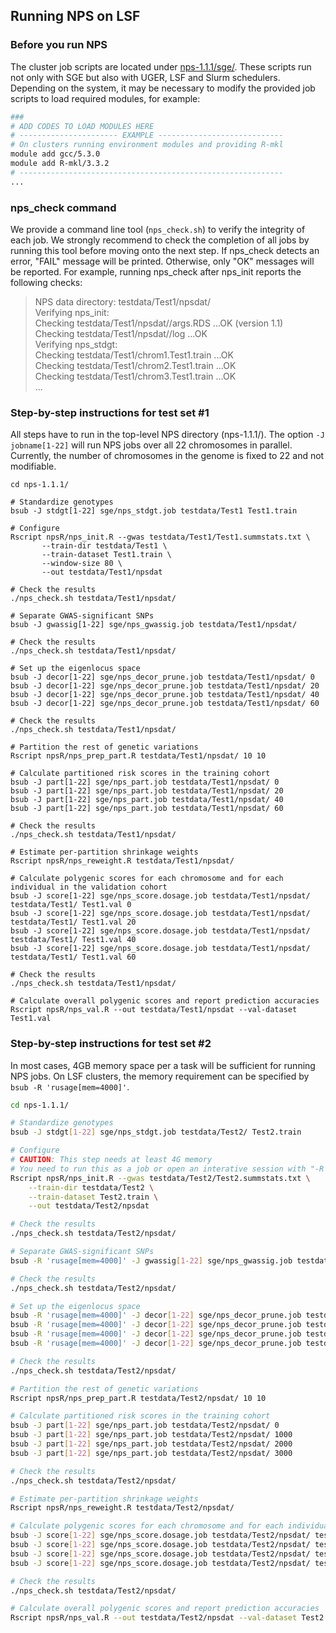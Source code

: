 ## Running NPS on LSF

### Before you run NPS
The cluster job scripts are located under [nps-1.1.1/sge/](https://github.com/sgchun/nps/tree/master/sge). These scripts run not only with SGE but also with UGER, LSF and Slurm schedulers. Depending on the system, it may be necessary to modify the provided job scripts to load required modules, for example:
```bash
###
# ADD CODES TO LOAD MODULES HERE
# ---------------------- EXAMPLE ----------------------------
# On clusters running environment modules and providing R-mkl
module add gcc/5.3.0 
module add R-mkl/3.3.2
# -----------------------------------------------------------
...
```

### nps_check command
We provide a command line tool (`nps_check.sh`) to verify the integrity of each job. We strongly recommend to check the completion of all jobs by running this tool before moving onto the next step. If nps_check detects an error, "FAIL" message will be printed. Otherwise, only "OK" messages will be reported. For example, running nps_check after nps_init reports the following checks:  
> NPS data directory: testdata/Test1/npsdat/  
> Verifying nps_init:  
> Checking testdata/Test1/npsdat//args.RDS ...OK (version 1.1)  
> Checking testdata/Test1/npsdat//log ...OK  
> Verifying nps_stdgt:  
> Checking testdata/Test1/chrom1.Test1.train ...OK  
> Checking testdata/Test1/chrom2.Test1.train ...OK  
> Checking testdata/Test1/chrom3.Test1.train ...OK  
> ...  

### Step-by-step instructions for test set #1
All steps have to run in the top-level NPS directory (nps-1.1.1/). The option `-J jobname[1-22]` will run NPS jobs over all 22 chromosomes in parallel. Currently, the number of chromosomes in the genome is fixed to 22 and not modifiable.
```
cd nps-1.1.1/

# Standardize genotypes
bsub -J stdgt[1-22] sge/nps_stdgt.job testdata/Test1 Test1.train

# Configure
Rscript npsR/nps_init.R --gwas testdata/Test1/Test1.summstats.txt \
       --train-dir testdata/Test1 \
       --train-dataset Test1.train \
       --window-size 80 \
       --out testdata/Test1/npsdat

# Check the results
./nps_check.sh testdata/Test1/npsdat/

# Separate GWAS-significant SNPs
bsub -J gwassig[1-22] sge/nps_gwassig.job testdata/Test1/npsdat/

# Check the results
./nps_check.sh testdata/Test1/npsdat/

# Set up the eigenlocus space 
bsub -J decor[1-22] sge/nps_decor_prune.job testdata/Test1/npsdat/ 0 
bsub -J decor[1-22] sge/nps_decor_prune.job testdata/Test1/npsdat/ 20 
bsub -J decor[1-22] sge/nps_decor_prune.job testdata/Test1/npsdat/ 40 
bsub -J decor[1-22] sge/nps_decor_prune.job testdata/Test1/npsdat/ 60 

# Check the results
./nps_check.sh testdata/Test1/npsdat/

# Partition the rest of genetic variations
Rscript npsR/nps_prep_part.R testdata/Test1/npsdat/ 10 10

# Calculate partitioned risk scores in the training cohort
bsub -J part[1-22] sge/nps_part.job testdata/Test1/npsdat/ 0
bsub -J part[1-22] sge/nps_part.job testdata/Test1/npsdat/ 20
bsub -J part[1-22] sge/nps_part.job testdata/Test1/npsdat/ 40
bsub -J part[1-22] sge/nps_part.job testdata/Test1/npsdat/ 60

# Check the results
./nps_check.sh testdata/Test1/npsdat/

# Estimate per-partition shrinkage weights
Rscript npsR/nps_reweight.R testdata/Test1/npsdat/

# Calculate polygenic scores for each chromosome and for each individual in the validation cohort
bsub -J score[1-22] sge/nps_score.dosage.job testdata/Test1/npsdat/ testdata/Test1/ Test1.val 0 
bsub -J score[1-22] sge/nps_score.dosage.job testdata/Test1/npsdat/ testdata/Test1/ Test1.val 20 
bsub -J score[1-22] sge/nps_score.dosage.job testdata/Test1/npsdat/ testdata/Test1/ Test1.val 40 
bsub -J score[1-22] sge/nps_score.dosage.job testdata/Test1/npsdat/ testdata/Test1/ Test1.val 60 

# Check the results 
./nps_check.sh testdata/Test1/npsdat/ 

# Calculate overall polygenic scores and report prediction accuracies
Rscript npsR/nps_val.R --out testdata/Test1/npsdat --val-dataset Test1.val 
```

### Step-by-step instructions for test set #2
In most cases, 4GB memory space per a task will be sufficient for running NPS jobs. On LSF clusters, the memory requirement can be specified by `bsub -R 'rusage[mem=4000]'`. 

```bash
cd nps-1.1.1/

# Standardize genotypes
bsub -J stdgt[1-22] sge/nps_stdgt.job testdata/Test2/ Test2.train

# Configure
# CAUTION: This step needs at least 4G memory
# You need to run this as a job or open an interative session with "-R 'rusage[mem=4000]'"
Rscript npsR/nps_init.R --gwas testdata/Test2/Test2.summstats.txt \
    --train-dir testdata/Test2 \
    --train-dataset Test2.train \
    --out testdata/Test2/npsdat

# Check the results
./nps_check.sh testdata/Test2/npsdat/ 

# Separate GWAS-significant SNPs
bsub -R 'rusage[mem=4000]' -J gwassig[1-22] sge/nps_gwassig.job testdata/Test2/npsdat/

# Check the results
./nps_check.sh testdata/Test2/npsdat/ 

# Set up the eigenlocus space
bsub -R 'rusage[mem=4000]' -J decor[1-22] sge/nps_decor_prune.job testdata/Test2/npsdat/ 0
bsub -R 'rusage[mem=4000]' -J decor[1-22] sge/nps_decor_prune.job testdata/Test2/npsdat/ 1000
bsub -R 'rusage[mem=4000]' -J decor[1-22] sge/nps_decor_prune.job testdata/Test2/npsdat/ 2000
bsub -R 'rusage[mem=4000]' -J decor[1-22] sge/nps_decor_prune.job testdata/Test2/npsdat/ 3000

# Check the results
./nps_check.sh testdata/Test2/npsdat/

# Partition the rest of genetic variations
Rscript npsR/nps_prep_part.R testdata/Test2/npsdat/ 10 10

# Calculate partitioned risk scores in the training cohort
bsub -J part[1-22] sge/nps_part.job testdata/Test2/npsdat/ 0
bsub -J part[1-22] sge/nps_part.job testdata/Test2/npsdat/ 1000
bsub -J part[1-22] sge/nps_part.job testdata/Test2/npsdat/ 2000
bsub -J part[1-22] sge/nps_part.job testdata/Test2/npsdat/ 3000

# Check the results
./nps_check.sh testdata/Test2/npsdat/

# Estimate per-partition shrinkage weights
Rscript npsR/nps_reweight.R testdata/Test2/npsdat/

# Calculate polygenic scores for each chromosome and for each individual in the validation cohort
bsub -J score[1-22] sge/nps_score.dosage.job testdata/Test2/npsdat/ testdata/Test2/ Test2.val 0 
bsub -J score[1-22] sge/nps_score.dosage.job testdata/Test2/npsdat/ testdata/Test2/ Test2.val 1000   
bsub -J score[1-22] sge/nps_score.dosage.job testdata/Test2/npsdat/ testdata/Test2/ Test2.val 2000   
bsub -J score[1-22] sge/nps_score.dosage.job testdata/Test2/npsdat/ testdata/Test2/ Test2.val 3000   

# Check the results 
./nps_check.sh testdata/Test2/npsdat/ 

# Calculate overall polygenic scores and report prediction accuracies
Rscript npsR/nps_val.R --out testdata/Test2/npsdat --val-dataset Test2.val
```

